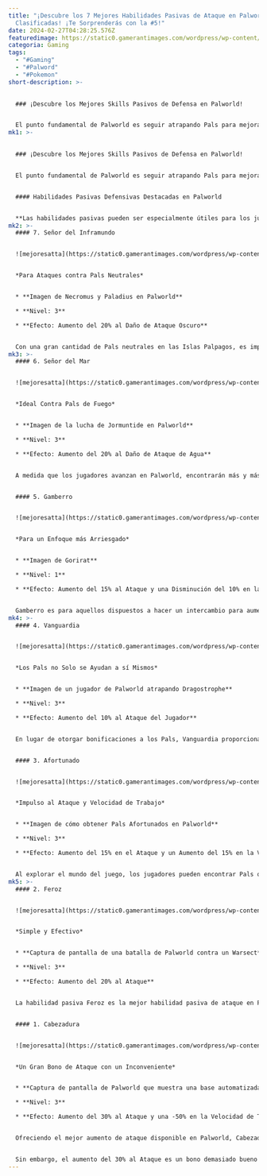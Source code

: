 ```yaml
---
title: "¡Descubre los 7 Mejores Habilidades Pasivas de Ataque en Palworld,
  Clasificadas! ¡Te Sorprenderás con la #5!"
date: 2024-02-27T04:28:25.576Z
featuredimage: https://static0.gamerantimages.com/wordpress/wp-content/uploads/2024/02/mixcollage-26-feb-2024-11-13-am-7702.jpg?q=50&fit=contain&w=1140&h=&dpr=1.5
categoria: Gaming
tags:
  - "#Gaming"
  - "#Palword"
  - "#Pokemon"
short-description: >-
  

  ### ¡Descubre los Mejores Skills Pasivos de Defensa en Palworld!


  El punto fundamental de Palworld es seguir atrapando Pals para mejorar tu colección. Sin embargo, una vez que los jugadores atrapan su primer Pal, notarán que es el tipo de Pal lo que importa. Cada Pal individual puede ser enormemente p
mk1: >-
  

  ### ¡Descubre los Mejores Skills Pasivos de Defensa en Palworld!


  El punto fundamental de Palworld es seguir atrapando Pals para mejorar tu colección. Sin embargo, una vez que los jugadores atrapan su primer Pal, notarán que es el tipo de Pal lo que importa. Cada Pal individual puede ser enormemente potenciado o debilitado dependiendo de la condición de sus habilidades pasivas. ¡Atención! Cada Pal tiene de 0 a 4 habilidades pasivas clasificadas en un sistema de escalas de niveles que pueden hacer o deshacer a ese Pal.


  #### Habilidades Pasivas Defensivas Destacadas en Palworld


  **Las habilidades pasivas pueden ser especialmente útiles para los jugadores de Palworld que buscan buffs adicionales. Para aquellos que priorizan la defensa, aquí están las mejores opciones:**
mk2: >-
  #### 7. Señor del Inframundo


  ![mejoresatta](https://static0.gamerantimages.com/wordpress/wp-content/uploads/2024/01/palworld-paladius-necromus.jpg?q=50&fit=crop&w=1500&dpr=1.5 "mejoresatta")


  *Para Ataques contra Pals Neutrales*


  * **Imagen de Necromus y Paladius en Palworld**

  * **Nivel: 3**

  * **Efecto: Aumento del 20% al Daño de Ataque Oscuro**


  Con una gran cantidad de Pals neutrales en las Islas Palpagos, es importante estar listo para luchar y atraparlos. Los Pals de daño oscuro son más fuertes contra estos tipos y se potencian aún más con esta habilidad pasiva.
mk3: >-
  #### 6. Señor del Mar


  ![mejoresatta](https://static0.gamerantimages.com/wordpress/wp-content/uploads/2024/02/palworld-jormuntide-fight.jpg?q=50&fit=crop&w=1500&dpr=1.5 "mejoresatta")


  *Ideal Contra Pals de Fuego*


  * **Imagen de la lucha de Jormuntide en Palworld**

  * **Nivel: 3**

  * **Efecto: Aumento del 20% al Daño de Ataque de Agua**


  A medida que los jugadores avanzan en Palworld, encontrarán más y más Pals de fuego. Tener un Pal de agua listo será crucial para aprovechar su debilidad al daño de agua y asegurar la captura. Señor del Mar exacerbate aún más esa debilidad con un aumento del 20%.


  #### 5. Gamberro


  ![mejoresatta](https://static0.gamerantimages.com/wordpress/wp-content/uploads/2024/01/gorirat.jpg?q=50&fit=crop&w=1500&dpr=1.5 "mejoresatta")


  *Para un Enfoque más Arriesgado*


  * **Imagen de Gorirat**

  * **Nivel: 1**

  * **Efecto: Aumento del 15% al Ataque y una Disminución del 10% en la Velocidad de Trabajo**


  Gamberro es para aquellos dispuestos a hacer un intercambio para aumentar la velocidad de ataque general. Una habilidad pasiva de nivel 1, será más fácil de encontrar que muchas otras y puede ser igualmente útil si se encuentra o se cría en Pals que ya son malos trabajadores de todos modos.
mk4: >-
  #### 4. Vanguardia


  ![mejoresatta](https://static0.gamerantimages.com/wordpress/wp-content/uploads/2024/02/palworld-player-catching-pal-cropped.jpg?q=50&fit=crop&w=1500&dpr=1.5 "mejoresatta")


  *Los Pals no Solo se Ayudan a sí Mismos*


  * **Imagen de un jugador de Palworld atrapando Dragostrophe**

  * **Nivel: 3**

  * **Efecto: Aumento del 10% al Ataque del Jugador**


  En lugar de otorgar bonificaciones a los Pals, Vanguardia proporciona un aumento del 10% a todos los ataques realizados por el jugador contra todos los enemigos. Si se combina con habilidades pasivas defensivas como Estratega del Bastión, los jugadores serán muy efectivos en peleas de jefes difíciles.


  #### 3. Afortunado


  ![mejoresatta](https://static0.gamerantimages.com/wordpress/wp-content/uploads/2024/01/palworld-how-to-get-lucky-pals.jpg?q=50&fit=crop&w=1500&dpr=1.5 "mejoresatta")


  *Impulso al Ataque y Velocidad de Trabajo*


  * **Imagen de cómo obtener Pals Afortunados en Palworld**

  * **Nivel: 3**

  * **Efecto: Aumento del 15% en el Ataque y un Aumento del 15% en la Velocidad de Trabajo**


  Al explorar el mundo del juego, los jugadores pueden encontrar Pals que emiten un sonido inusual y brillan. Estos son Pals "afortunados" que vienen con la habilidad pasiva Afortunado. Son más difíciles de atrapar debido a esto, pero vale la pena el tiempo y el esfuerzo.
mk5: >-
  #### 2. Feroz


  ![mejoresatta](https://static0.gamerantimages.com/wordpress/wp-content/uploads/2024/02/palworld-explosion-screenshot.jpg?q=50&fit=crop&w=1500&dpr=1.5 "mejoresatta")


  *Simple y Efectivo*


  * **Captura de pantalla de una batalla de Palworld contra un Warsect**

  * **Nivel: 3**

  * **Efecto: Aumento del 20% al Ataque**


  La habilidad pasiva Feroz es la mejor habilidad pasiva de ataque en Palworld si el jugador no está dispuesto a aceptar ningún inconveniente en otras habilidades. Ofrece un bono del 20% a todos los ataques y puede convertir a un Pal bastante común en uno extremadamente útil.


  #### 1. Cabezadura


  ![mejoresatta](https://static0.gamerantimages.com/wordpress/wp-content/uploads/2024/02/palworld-screenshot-base-cattiva-automated.jpg?q=50&fit=crop&w=1500&dpr=1.5 "mejoresatta")


  *Un Gran Bono de Ataque con un Inconveniente*


  * **Captura de pantalla de Palworld que muestra una base automatizada en el juego, con varios Pals trabajando en cintas transportadoras.**

  * **Nivel: 3**

  * **Efecto: Aumento del 30% al Ataque y una -50% en la Velocidad de Trabajo**


  Ofreciendo el mejor aumento de ataque disponible en Palworld, Cabezadura es perfecto para Pals que solo quieren concentrarse completamente en el combate. Sin embargo, los jugadores no querrán depositar demasiada esperanza en estos Pals mientras trabajan en las cintas transportadoras.


  Sin embargo, el aumento del 30% al Ataque es un bono demasiado bueno para dejarlo pasar. Es un precio que vale la pena pagar y hará que el Pal afectado sea una herramienta increíblemente efectiva en la naturaleza.
---
```

